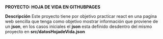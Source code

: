 **PROYECTO: HOJA DE VIDA EN GITHUBPAGES**

**Descripción**
Este proyecto tiene por objetivo practicar react en una pagina web sencilla que tenga como objetivo mostrar información que proviene de un **json**, en los casos iniciales el **json** esta definido desdentro del mismo proyecto en **src/datosHojadeVida.json**
